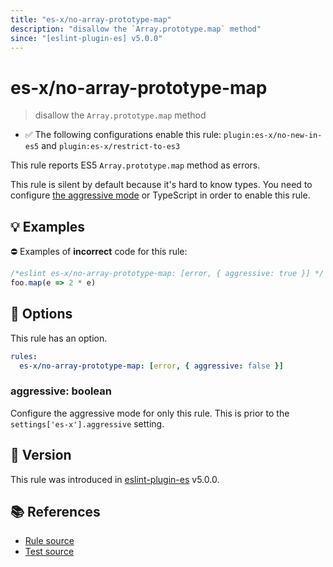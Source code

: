 ```yaml
---
title: "es-x/no-array-prototype-map"
description: "disallow the `Array.prototype.map` method"
since: "[eslint-plugin-es] v5.0.0"
---
```


# es-x/no-array-prototype-map
> disallow the `Array.prototype.map` method

- ✅ The following configurations enable this rule: `plugin:es-x/no-new-in-es5` and `plugin:es-x/restrict-to-es3`

This rule reports ES5 `Array.prototype.map` method as errors.

This rule is silent by default because it's hard to know types. You need to configure [the aggressive mode](../#the-aggressive-mode) or TypeScript in order to enable this rule.

## 💡 Examples

⛔ Examples of **incorrect** code for this rule:

<eslint-playground type="bad">

```js
/*eslint es-x/no-array-prototype-map: [error, { aggressive: true }] */
foo.map(e => 2 * e)
```

</eslint-playground>

## 🔧 Options

This rule has an option.

```yml
rules:
  es-x/no-array-prototype-map: [error, { aggressive: false }]
```

### aggressive: boolean

Configure the aggressive mode for only this rule.
This is prior to the `settings['es-x'].aggressive` setting.

## 🚀 Version

This rule was introduced in [eslint-plugin-es] v5.0.0.

[eslint-plugin-es]: https://github.com/mysticatea/eslint-plugin-es

## 📚 References

- [Rule source](https://github.com/eslint-community/eslint-plugin-es-x/blob/master/lib/rules/no-array-prototype-map.js)
- [Test source](https://github.com/eslint-community/eslint-plugin-es-x/blob/master/tests/lib/rules/no-array-prototype-map.js)
